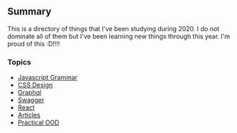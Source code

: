 ## Summary
This is a directory of things that I've been studying during 2020. I do not dominate all of them but I've been learning new things through this year.
I'm proud of this :D!!!!

### Topics
- [Javascript Grammar](https://github.com/janvmusic/2020-learning/tree/master/js-grammar)
- [CSS Design](https://github.com/janvmusic/2020-learning/tree/master/css-design)
- [Graphql]()
- [Swagger](https://github.com/janvmusic/2020-learning/tree/master/swagger)
- [React](https://github.com/janvmusic/2020-learning/tree/master/react)
- [Articles](https://github.com/janvmusic/2020-learning/blob/master/articles/)
- [Practical OOD](https://github.com/janvmusic/2020-learning/tree/master/practical-ood)
